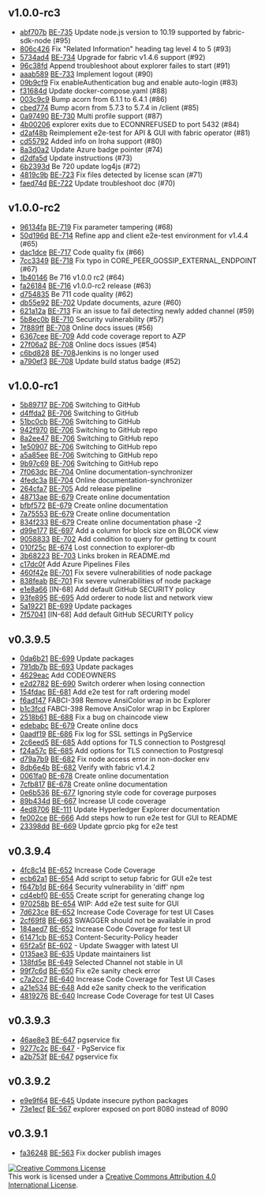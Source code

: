 ## v1.0.0-rc3

* [abf707b](https://github.com/hyperledger/blockchain-explorer/commit/abf707b) [BE-735](https://jira.hyperledger.org/browse/BE-735) Update node.js version to 10.19 supported by fabric-sdk-node (#95)
* [806c426](https://github.com/hyperledger/blockchain-explorer/commit/806c426) Fix "Related Information" heading tag level 4 to 5 (#93)
* [5734ad4](https://github.com/hyperledger/blockchain-explorer/commit/5734ad4) [BE-734](https://jira.hyperledger.org/browse/BE-734) Upgrade for fabric v1.4.6 support (#92)
* [96c38fd](https://github.com/hyperledger/blockchain-explorer/commit/96c38fd) Append troubleshoot about explorer failes to start (#91)
* [aaab589](https://github.com/hyperledger/blockchain-explorer/commit/aaab589) [BE-733](https://jira.hyperledger.org/browse/BE-733) Implement logout (#90)
* [09b9cf9](https://github.com/hyperledger/blockchain-explorer/commit/09b9cf9) Fix enableAuthentication bug and enable auto-login (#83)
* [f31684d](https://github.com/hyperledger/blockchain-explorer/commit/f31684d) Update docker-compose.yaml (#88)
* [003c9c9](https://github.com/hyperledger/blockchain-explorer/commit/003c9c9) Bump acorn from 6.1.1 to 6.4.1 (#86)
* [cbed774](https://github.com/hyperledger/blockchain-explorer/commit/cbed774) Bump acorn from 5.7.3 to 5.7.4 in /client (#85)
* [0a97490](https://github.com/hyperledger/blockchain-explorer/commit/0a97490) [BE-730](https://jira.hyperledger.org/browse/BE-730) Multi profile support  (#87)
* [4b00206](https://github.com/hyperledger/blockchain-explorer/commit/4b00206) explorer exits due to ECONNREFUSED to port 5432 (#84)
* [d2af48b](https://github.com/hyperledger/blockchain-explorer/commit/d2af48b) Reimplement e2e-test for API & GUI with fabric operator (#81)
* [cd55792](https://github.com/hyperledger/blockchain-explorer/commit/cd55792) Added info on Iroha support (#80)
* [8a3d0a2](https://github.com/hyperledger/blockchain-explorer/commit/8a3d0a2) Update Azure badge pointer (#74)
* [d2dfa5d](https://github.com/hyperledger/blockchain-explorer/commit/d2dfa5d) Update instructions (#73)
* [6b2393d](https://github.com/hyperledger/blockchain-explorer/commit/6b2393d) Be 720 update log4js (#72)
* [4819c9b](https://github.com/hyperledger/blockchain-explorer/commit/4819c9b) [BE-723](https://jira.hyperledger.org/browse/BE-723) Fix files detected by license scan (#71)
* [faed74d](https://github.com/hyperledger/blockchain-explorer/commit/faed74d) [BE-722](https://jira.hyperledger.org/browse/BE-722) Update troubleshoot doc (#70)

## v1.0.0-rc2

* [96134fa](https://github.com/hyperledger/blockchain-explorer/commit/96134fa) [BE-719](https://jira.hyperledger.org/browse/BE-719) Fix parameter tampering (#68)
* [50d196d](https://github.com/hyperledger/blockchain-explorer/commit/50d196d) [BE-714](https://jira.hyperledger.org/browse/BE-714) Refine app and client e2e-test environment for v1.4.4 (#65)
* [dac1dce](https://github.com/hyperledger/blockchain-explorer/commit/dac1dce) [BE-717](https://jira.hyperledger.org/browse/BE-717) Code quality fix (#66)
* [7cc3349](https://github.com/hyperledger/blockchain-explorer/commit/7cc3349) [BE-718](https://jira.hyperledger.org/browse/BE-718) Fix typo in CORE_PEER_GOSSIP_EXTERNAL_ENDPOINT (#67)
* [1b40146](https://github.com/hyperledger/blockchain-explorer/commit/1b40146) Be 716 v1.0.0 rc2 (#64)
* [fa26184](https://github.com/hyperledger/blockchain-explorer/commit/fa26184) [BE-716](https://jira.hyperledger.org/browse/BE-716) v1.0.0-rc2 release (#63)
* [d754835](https://github.com/hyperledger/blockchain-explorer/commit/d754835) Be 711 code quality (#62)
* [db55e92](https://github.com/hyperledger/blockchain-explorer/commit/db55e92) [BE-702](https://jira.hyperledger.org/browse/BE-702) Update documents, azure (#60)
* [621a12a](https://github.com/hyperledger/blockchain-explorer/commit/621a12a) [BE-713](https://jira.hyperledger.org/browse/BE-713) Fix an issue to fail detecting newly added channel (#59)
* [5b8ec0b](https://github.com/hyperledger/blockchain-explorer/commit/5b8ec0b) [BE-710](https://jira.hyperledger.org/browse/BE-710) Security vulnerability (#57)
* [7f889ff](https://github.com/hyperledger/blockchain-explorer/commit/7f889ff) [BE-708](https://jira.hyperledger.org/browse/BE-708) Online docs issues  (#56)
* [6367cee](https://github.com/hyperledger/blockchain-explorer/commit/6367cee) [BE-709](https://jira.hyperledger.org/browse/BE-709) Add code coverage report to AZP
* [27f06a2](https://github.com/hyperledger/blockchain-explorer/commit/27f06a2) [BE-708](https://jira.hyperledger.org/browse/BE-708) Online docs issues (#54)
* [c6bd828](https://github.com/hyperledger/blockchain-explorer/commit/c6bd828) [BE-708](https://jira.hyperledger.org/browse/BE-708)Jenkins is no longer used
* [a790ef3](https://github.com/hyperledger/blockchain-explorer/commit/a790ef3) [BE-708](https://jira.hyperledger.org/browse/BE-708) Update build status badge (#52)

## v1.0.0-rc1

* [5b89717](https://github.com/hyperledger/blockchain-explorer/commit/5b89717) [BE-706](https://jira.hyperledger.org/browse/BE-706) Switching to GitHub
* [d4ffda2](https://github.com/hyperledger/blockchain-explorer/commit/d4ffda2) [BE-706](https://jira.hyperledger.org/browse/BE-706) Switching to GitHub
* [51bc0cb](https://github.com/hyperledger/blockchain-explorer/commit/51bc0cb) [BE-706](https://jira.hyperledger.org/browse/BE-706) Switching to GitHub
* [942f970](https://github.com/hyperledger/blockchain-explorer/commit/942f970) [BE-706](https://jira.hyperledger.org/browse/BE-706) Switching to GitHub repo
* [8a2ee47](https://github.com/hyperledger/blockchain-explorer/commit/8a2ee47) [BE-706](https://jira.hyperledger.org/browse/BE-706) Switching to GitHub repo
* [1e50907](https://github.com/hyperledger/blockchain-explorer/commit/1e50907) [BE-706](https://jira.hyperledger.org/browse/BE-706) Switching to GitHub repo
* [a5a85ee](https://github.com/hyperledger/blockchain-explorer/commit/a5a85ee) [BE-706](https://jira.hyperledger.org/browse/BE-706) Switching to GitHub repo
* [9b97c69](https://github.com/hyperledger/blockchain-explorer/commit/9b97c69) [BE-706](https://jira.hyperledger.org/browse/BE-706) Switching to GitHub repo
* [7f063dc](https://github.com/hyperledger/blockchain-explorer/commit/7f063dc) [BE-704](https://jira.hyperledger.org/browse/BE-704) Online documentation-synchronizer
* [4fedc3a](https://github.com/hyperledger/blockchain-explorer/commit/4fedc3a) [BE-704](https://jira.hyperledger.org/browse/BE-704) Online documentation-synchronizer
* [264cfa7](https://github.com/hyperledger/blockchain-explorer/commit/264cfa7) [BE-705](https://jira.hyperledger.org/browse/BE-705) Add release pipeline
* [48713ae](https://github.com/hyperledger/blockchain-explorer/commit/48713ae) [BE-679](https://jira.hyperledger.org/browse/BE-679) Create online documentation
* [bfbf572](https://github.com/hyperledger/blockchain-explorer/commit/bfbf572) [BE-679](https://jira.hyperledger.org/browse/BE-679) Create online documentation
* [7a75553](https://github.com/hyperledger/blockchain-explorer/commit/7a75553) [BE-679](https://jira.hyperledger.org/browse/BE-679) Create online documentation
* [834f233](https://github.com/hyperledger/blockchain-explorer/commit/834f233) [BE-679](https://jira.hyperledger.org/browse/BE-679) Create online documentation phase -2
* [d99e177](https://github.com/hyperledger/blockchain-explorer/commit/d99e177) [BE-697](https://jira.hyperledger.org/browse/BE-697) Add a column for block size on BLOCK view
* [9058833](https://github.com/hyperledger/blockchain-explorer/commit/9058833) [BE-702](https://jira.hyperledger.org/browse/BE-702) Add condition to query for getting tx count
* [010f25c](https://github.com/hyperledger/blockchain-explorer/commit/010f25c) [BE-674](https://jira.hyperledger.org/browse/BE-674)  Lost connection to explorer-db
* [3b68223](https://github.com/hyperledger/blockchain-explorer/commit/3b68223) [BE-703](https://jira.hyperledger.org/browse/BE-703) Links broken in README.md
* [c17dc0f](https://github.com/hyperledger/blockchain-explorer/commit/c17dc0f) Add Azure Pipelines Files
* [460f42e](https://github.com/hyperledger/blockchain-explorer/commit/460f42e) [BE-701](https://jira.hyperledger.org/browse/BE-701) Fix severe vulnerabilities of node package
* [838feab](https://github.com/hyperledger/blockchain-explorer/commit/838feab) [BE-701](https://jira.hyperledger.org/browse/BE-701) Fix severe vulnerabilities of node package
* [e1e8a66](https://github.com/hyperledger/blockchain-explorer/commit/e1e8a66) [IN-68] Add default GitHub SECURITY policy
* [93fe895](https://github.com/hyperledger/blockchain-explorer/commit/93fe895) [BE-695](https://jira.hyperledger.org/browse/BE-695) Add orderer to node list and network view
* [5a19221](https://github.com/hyperledger/blockchain-explorer/commit/5a19221) [BE-699](https://jira.hyperledger.org/browse/BE-699) Update packages
* [7f57041](https://github.com/hyperledger/blockchain-explorer/commit/7f57041) [IN-68] Add default GitHub SECURITY policy

## v0.3.9.5

* [0da6b21](https://github.com/hyperledger/blockchain-explorer/commit/0da6b21) [BE-699](https://jira.hyperledger.org/browse/BE-699) Update packages
* [791db7b](https://github.com/hyperledger/blockchain-explorer/commit/791db7b) [BE-693](https://jira.hyperledger.org/browse/BE-693) Update packages
* [4629eac](https://github.com/hyperledger/blockchain-explorer/commit/4629eac) Add CODEOWNERS
* [e2d2782](https://github.com/hyperledger/blockchain-explorer/commit/e2d2782) [BE-690](https://jira.hyperledger.org/browse/BE-690) Switch orderer when losing connection
* [154fdac](https://github.com/hyperledger/blockchain-explorer/commit/154fdac) [BE-681](https://jira.hyperledger.org/browse/BE-681) Add e2e test for raft ordering model
* [f6ad147](https://github.com/hyperledger/blockchain-explorer/commit/f6ad147) FABCI-398 Remove AnsiColor wrap in bc Explorer
* [b1c3fcd](https://github.com/hyperledger/blockchain-explorer/commit/b1c3fcd) FABCI-398 Remove AnsiColor wrap in bc Explorer
* [2518b61](https://github.com/hyperledger/blockchain-explorer/commit/2518b61) [BE-688](https://jira.hyperledger.org/browse/BE-688) Fix a bug on chaincode view
* [edebabc](https://github.com/hyperledger/blockchain-explorer/commit/edebabc) [BE-679](https://jira.hyperledger.org/browse/BE-679) Create online docs
* [0aadf19](https://github.com/hyperledger/blockchain-explorer/commit/0aadf19) [BE-686](https://jira.hyperledger.org/browse/BE-686) Fix log for SSL settings in PgService
* [2c6eed5](https://github.com/hyperledger/blockchain-explorer/commit/2c6eed5) [BE-685](https://jira.hyperledger.org/browse/BE-685) Add options for TLS connection to Postgresql
* [f24a57c](https://github.com/hyperledger/blockchain-explorer/commit/f24a57c) [BE-685](https://jira.hyperledger.org/browse/BE-685) Add options for TLS connection to Postgresql
* [d79a7b9](https://github.com/hyperledger/blockchain-explorer/commit/d79a7b9) [BE-682](https://jira.hyperledger.org/browse/BE-682) Fix node access error in non-docker env
* [8db6e4b](https://github.com/hyperledger/blockchain-explorer/commit/8db6e4b) [BE-682](https://jira.hyperledger.org/browse/BE-682) Verify with fabric v1.4.2
* [0061fa0](https://github.com/hyperledger/blockchain-explorer/commit/0061fa0) [BE-678](https://jira.hyperledger.org/browse/BE-678) Create online documentation
* [7cfb817](https://github.com/hyperledger/blockchain-explorer/commit/7cfb817) [BE-678](https://jira.hyperledger.org/browse/BE-678) Create online documentation
* [0e6b536](https://github.com/hyperledger/blockchain-explorer/commit/0e6b536) [BE-677](https://jira.hyperledger.org/browse/BE-677) Ignoring style code for coverage purposes
* [89b434d](https://github.com/hyperledger/blockchain-explorer/commit/89b434d) [BE-667](https://jira.hyperledger.org/browse/BE-667) Increase UI code coverage
* [4ed8706](https://github.com/hyperledger/blockchain-explorer/commit/4ed8706) [BE-111](https://jira.hyperledger.org/browse/BE-111) Update Hyperledger Explorer documentation
* [fe002ce](https://github.com/hyperledger/blockchain-explorer/commit/fe002ce) [BE-666](https://jira.hyperledger.org/browse/BE-666) Add steps how to run e2e test for GUI to README
* [23398dd](https://github.com/hyperledger/blockchain-explorer/commit/23398dd) [BE-669](https://jira.hyperledger.org/browse/BE-669) Update gprcio pkg for e2e test

## v0.3.9.4

* [4fc8c14](https://github.com/hyperledger/blockchain-explorer/commit/4fc8c14) [BE-652](https://jira.hyperledger.org/browse/BE-652) Increase Code Coverage
* [ecb62a1](https://github.com/hyperledger/blockchain-explorer/commit/ecb62a1) [BE-654](https://jira.hyperledger.org/browse/BE-654) Add script to setup fabric for GUI e2e test
* [f647b1d](https://github.com/hyperledger/blockchain-explorer/commit/f647b1d) [BE-664](https://jira.hyperledger.org/browse/BE-664) Security vulnerability in 'diff' npm
* [cd4ebf0](https://github.com/hyperledger/blockchain-explorer/commit/cd4ebf0) [BE-655](https://jira.hyperledger.org/browse/BE-655) Create script for generating change log
* [970258b](https://github.com/hyperledger/blockchain-explorer/commit/970258b) [BE-654](https://jira.hyperledger.org/browse/BE-654) WIP: Add e2e test suite for GUI
* [7d623ce](https://github.com/hyperledger/blockchain-explorer/commit/7d623ce) [BE-652](https://jira.hyperledger.org/browse/BE-652) Increase Code Coverage for test UI Cases
* [2cf69f8](https://github.com/hyperledger/blockchain-explorer/commit/2cf69f8) [BE-663](https://jira.hyperledger.org/browse/BE-663) SWAGGER should not be available in prod
* [184aed7](https://github.com/hyperledger/blockchain-explorer/commit/184aed7) [BE-652](https://jira.hyperledger.org/browse/BE-652) Increase Code Coverage for test UI
* [61471cb](https://github.com/hyperledger/blockchain-explorer/commit/61471cb) [BE-653](https://jira.hyperledger.org/browse/BE-653) Content-Security-Policy header
* [65f2a5f](https://github.com/hyperledger/blockchain-explorer/commit/65f2a5f) [BE-602](https://jira.hyperledger.org/browse/BE-602) - Update Swagger with latest UI
* [0135ae3](https://github.com/hyperledger/blockchain-explorer/commit/0135ae3) [BE-635](https://jira.hyperledger.org/browse/BE-635) Update maintainers list
* [138fd5e](https://github.com/hyperledger/blockchain-explorer/commit/138fd5e) [BE-649](https://jira.hyperledger.org/browse/BE-649) Selected Channel not stable in UI
* [99f7c6d](https://github.com/hyperledger/blockchain-explorer/commit/99f7c6d) [BE-650](https://jira.hyperledger.org/browse/BE-650) Fix e2e sanity check error
* [c7a2cc7](https://github.com/hyperledger/blockchain-explorer/commit/c7a2cc7) [BE-640](https://jira.hyperledger.org/browse/BE-640) Increase Code Coverage for Test UI Cases
* [a21e534](https://github.com/hyperledger/blockchain-explorer/commit/a21e534) [BE-648](https://jira.hyperledger.org/browse/BE-648) Add e2e sanity check to the verification
* [4819276](https://github.com/hyperledger/blockchain-explorer/commit/4819276) [BE-640](https://jira.hyperledger.org/browse/BE-640) Increase Code Coverage for test UI Cases

## v0.3.9.3

* [46ae8e3](https://github.com/hyperledger/blockchain-explorer/commit/46ae8e3) [BE-647](https://jira.hyperledger.org/browse/BE-647) pgservice fix
* [9277c2c](https://github.com/hyperledger/blockchain-explorer/commit/9277c2c) [BE-647](https://jira.hyperledger.org/browse/BE-647) - PgService fix
* [a2b753f](https://github.com/hyperledger/blockchain-explorer/commit/a2b753f) [BE-647](https://jira.hyperledger.org/browse/BE-647) pgservice fix

## v0.3.9.2

* [e9e9f64](https://github.com/hyperledger/blockchain-explorer/commit/e9e9f64) [BE-645](https://jira.hyperledger.org/browse/BE-645) Update insecure python packages
* [73e1ecf](https://github.com/hyperledger/blockchain-explorer/commit/73e1ecf) [BE-567](https://jira.hyperledger.org/browse/BE-567) explorer exposed on port 8080 instead of 8090

## v0.3.9.1

* [fa36248](https://github.com/hyperledger/blockchain-explorer/commit/fa36248) [BE-563](https://jira.hyperledger.org/browse/BE-563) Fix docker publish images


<a rel="license" href="http://creativecommons.org/licenses/by/4.0/"><img alt="Creative Commons License" style="border-width:0" src="https://i.creativecommons.org/l/by/4.0/88x31.png" /></a><br />This work is licensed under a <a rel="license" href="http://creativecommons.org/licenses/by/4.0/">Creative Commons Attribution 4.0 International License</a>.

